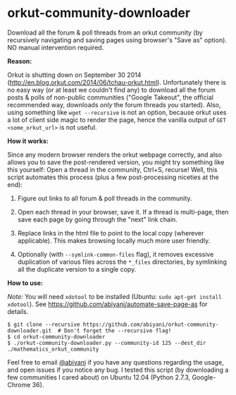 orkut-community-downloader
==========================

Download all the forum &amp; poll threads from an orkut community (by recursively navigating and saving pages using browser's "Save as" option). NO manual intervention required.

**Reason:**

Orkut is shutting down on September 30 2014 (http://en.blog.orkut.com/2014/06/tchau-orkut.html). Unfortunately there is no easy way (or at least we couldn't find any) to download all the forum posts &amp; polls of non-public communities ("Google Takeout", the official recommended way, downloads *only* the forum threads *you* started). Also, using something like `wget --recursive` is not an option, because orkut uses a lot of client side magic to render the page, hence the vanilla output of `GET <some_orkut_url>` is not useful.

**How it works:**

Since any modern browser renders the orkut webpage correctly, and also allows you to save the post-rendered version, you might try something like this yourself: Open a thread in the community, Ctrl+S, recurse! Well, this script automates this process (plus a few post-processing niceties at the end):

1. Figure out links to all forum &amp; poll threads in the community.

2. Open each thread in your browser, save it. If a thread is multi-page, then save each page by going through the "next" link chain.

3. Replace links in the html file to point to the local copy (wherever applicable). This makes browsing locally much more user friendly.
4. Optionally (with `--symlink-common-files` flag), it removes excessive duplication of various files across the `*_files` directories, by symlinking all the duplicate version to a single copy.

**How to use:**

*Note:* You will need `xdotool` to be installed (Ubuntu: `sudo apt-get install xdotool`). See https://github.com/abiyani/automate-save-page-as for details.

```
$ git clone --recursive https://github.com/abiyani/orkut-community-downloader.git  # Don't forget the --recursive flag!
$ cd orkut-community-downloader
$ ./orkut-community-downloader.py --community-id 125 --dest_dir ./mathematics_orkut_community
```

Feel free to email [@abiyani](https://github.com/abiyani) if you have any questions regarding the usage, and open issues if you notice any bug. I tested this script (by downloading a few communities I cared about) on Ubuntu 12.04 (Python 2.7.3, Google-Chrome 36).

